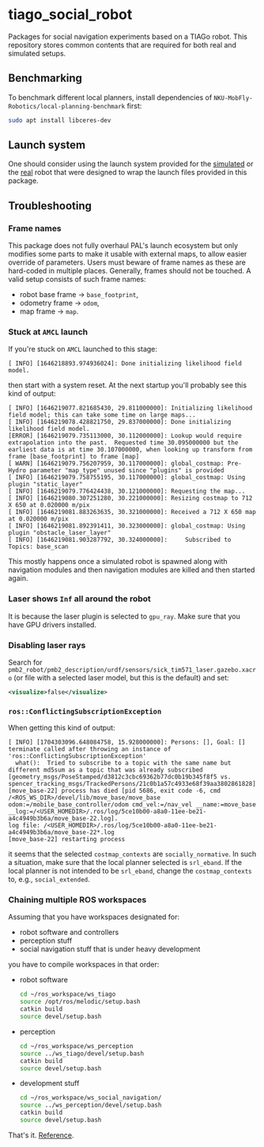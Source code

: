 # tiago_social_robot

Packages for social navigation experiments based on a TIAGo robot. This repository stores common contents that are required for both real and simulated setups.

## Benchmarking

To benchmark different local planners, install dependencies of `NKU-MobFly-Robotics/local-planning-benchmark` first:

```bash
sudo apt install libceres-dev
```

## Launch system

One should consider using the launch system provided for the [simulated](https://github.com/rayvburn/tiago_social_robot_sim) or the [real](https://github.com/rayvburn/tiago_social_robot_real) robot that were designed to wrap the launch files provided in this package.

## Troubleshooting

### Frame names

This package does not fully overhaul PAL's launch ecosystem but only modifies some parts to make it usable with external maps, to allow easier override of parameters.
Users must beware of frame names as these are hard-coded in multiple places.
Generally, frames should not be touched. A valid setup consists of such frame names:

- robot base frame -> `base_footprint`,
- odometry frame -> `odom`,
- map frame -> `map`.

### Stuck at `AMCL` launch

If you're stuck on `AMCL` launched to this stage:

```console
[ INFO] [1646218893.974936024]: Done initializing likelihood field model.
```

then start with a system reset. At the next startup you'll probably see this kind of output:

```console
[ INFO] [1646219077.821685430, 29.811000000]: Initializing likelihood field model; this can take some time on large maps...
[ INFO] [1646219078.428821750, 29.837000000]: Done initializing likelihood field model.
[ERROR] [1646219079.735113000, 30.112000000]: Lookup would require extrapolation into the past.  Requested time 30.095000000 but the earliest data is at time 30.107000000, when looking up transform from frame [base_footprint] to frame [map]
[ WARN] [1646219079.756207959, 30.117000000]: global_costmap: Pre-Hydro parameter "map_type" unused since "plugins" is provided
[ INFO] [1646219079.758755195, 30.117000000]: global_costmap: Using plugin "static_layer"
[ INFO] [1646219079.776424438, 30.121000000]: Requesting the map...
[ INFO] [1646219080.307251280, 30.221000000]: Resizing costmap to 712 X 650 at 0.020000 m/pix
[ INFO] [1646219081.883263635, 30.321000000]: Received a 712 X 650 map at 0.020000 m/pix
[ INFO] [1646219081.892391411, 30.323000000]: global_costmap: Using plugin "obstacle_laser_layer"
[ INFO] [1646219081.903287792, 30.324000000]:     Subscribed to Topics: base_scan
```

This mostly happens once a simulated robot is spawned along with navigation modules and then navigation modules are killed and then started again.

### Laser shows `Inf` all around the robot

It is because the laser plugin is selected to `gpu_ray`. Make sure that you have GPU drivers installed.

### Disabling laser rays

Search for `pmb2_robot/pmb2_description/urdf/sensors/sick_tim571_laser.gazebo.xacro` (or file with a selected laser model, but this is the default) and set:

```xml
<visualize>false</visualize>
```

### `ros::ConflictingSubscriptionException`

When getting this kind of output:

```console
[ INFO] [1704303096.648084758, 15.928000000]: Persons: [], Goal: []
terminate called after throwing an instance of 'ros::ConflictingSubscriptionException'
  what():  Tried to subscribe to a topic with the same name but different md5sum as a topic that was already subscribed [geometry_msgs/PoseStamped/d3812c3cbc69362b77dc0b19b345f8f5 vs. spencer_tracking_msgs/TrackedPersons/21c0b1a57c4933e68f39aa3802861828]
[move_base-22] process has died [pid 5686, exit code -6, cmd /<ROS_WS_DIR>/devel/lib/move_base/move_base odom:=/mobile_base_controller/odom cmd_vel:=/nav_vel __name:=move_base __log:=/<USER_HOMEDIR>/.ros/log/5ce10b00-a8a0-11ee-be21-a4c4949b3b6a/move_base-22.log].
log file: /<USER_HOMEDIR>/.ros/log/5ce10b00-a8a0-11ee-be21-a4c4949b3b6a/move_base-22*.log
[move_base-22] restarting process
```

it seems that the selected `costmap_contexts` are `socially_normative`. In such a situation, make sure that the local planner selected is `srl_eband`. If the local planner is not intended to be `srl_eband`, change the `costmap_contexts` to, e.g., `social_extended`.

### Chaining multiple ROS workspaces

Assuming that you have workspaces designated for:

- robot software and controllers
- perception stuff
- social navigation stuff that is under heavy development

you have to compile workspaces in that order:

- robot software

  ```bash
  cd ~/ros_workspace/ws_tiago
  source /opt/ros/melodic/setup.bash
  catkin build
  source devel/setup.bash
  ```

- perception

  ```bash
  cd ~/ros_workspace/ws_perception
  source ../ws_tiago/devel/setup.bash
  catkin build
  source devel/setup.bash
  ```

- development stuff

  ```bash
  cd ~/ros_workspace/ws_social_navigation/
  source ../ws_perception/devel/setup.bash
  catkin build
  source devel/setup.bash
  ```

That's it. [Reference](http://wiki.ros.org/catkin/Tutorials/workspace_overlaying).
